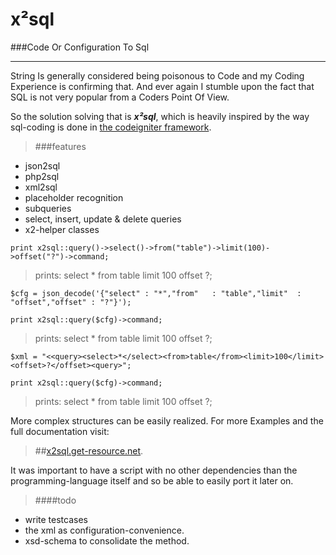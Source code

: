 					
x²sql
======
###Code Or Configuration To Sql

-----

String Is generally considered being poisonous to Code and my Coding Experience is confirming that. And ever again I stumble upon the fact that SQL is not very popular from a Coders Point Of View.

So the solution solving that is ***x²sql***, which is heavily inspired by the way sql-coding is done in  [the codeigniter framework](http://codeigniter.org). 

>###features

+ json2sql
+ php2sql
+ xml2sql
+ placeholder recognition
+ subqueries
+ select, insert, update & delete queries
+ x2-helper classes

 `print x2sql::query()->select()->from("table")->limit(100)->offset("?")->command;`

  >prints: select * from table limit 100 offset ?;

 `$cfg = json_decode('{"select" : "*","from"   : "table","limit"  : "offset","offset" : "?"}');`

 `print x2sql::query($cfg)->command;`

 >prints: select * from table limit 100 offset ?;

 `$xml = "<<query><select>*</select><from>table</from><limit>100</limit><offset>?</offset><query>";`

 `print x2sql::query($cfg)->command;`

 >prints: select * from table limit 100 offset ?;


More complex structures can be easily realized.
For more Examples and the full documentation visit:

>##[x2sql.get-resource.net](x2sql.get-resource.net).

It was important to have a script with no other dependencies than the programming-language itself and so be able to easily port it later on.

>####todo

 + write testcases
 + the xml as configuration-convenience.
 + xsd-schema to consolidate the method.
					